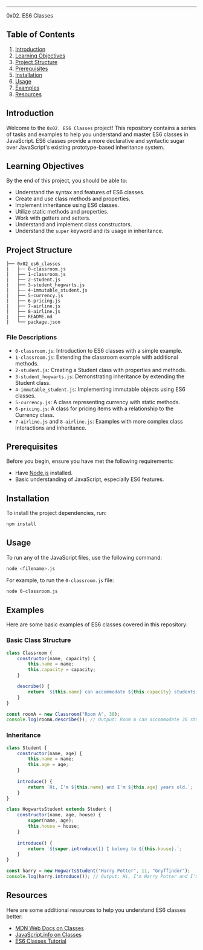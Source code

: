 ----
0x02. ES6 Classes

## Table of Contents
1. [Introduction](#introduction)
2. [Learning Objectives](#learning-objectives)
3. [Project Structure](#project-structure)
4. [Prerequisites](#prerequisites)
5. [Installation](#installation)
6. [Usage](#usage)
7. [Examples](#examples)
8. [Resources](#resources)

## Introduction

Welcome to the `0x02. ES6 Classes` project! This repository contains a series of tasks and examples to help you understand and master ES6 classes in JavaScript. ES6 classes provide a more declarative and syntactic sugar over JavaScript's existing prototype-based inheritance system.

## Learning Objectives

By the end of this project, you should be able to:
- Understand the syntax and features of ES6 classes.
- Create and use class methods and properties.
- Implement inheritance using ES6 classes.
- Utilize static methods and properties.
- Work with getters and setters.
- Understand and implement class constructors.
- Understand the `super` keyword and its usage in inheritance.

## Project Structure

```plaintext
├── 0x02_es6_classes
|   ├── 0-classroom.js
|   ├── 1-classroom.js
|   ├── 2-student.js
|   ├── 3-student_hogwarts.js
|   ├── 4-immutable_student.js
|   ├── 5-currency.js
|   ├── 6-pricing.js
|   ├── 7-airline.js
|   ├── 8-airline.js
|   ├── README.md
|   └── package.json
```

### File Descriptions

- `0-classroom.js`: Introduction to ES6 classes with a simple example.
- `1-classroom.js`: Extending the classroom example with additional methods.
- `2-student.js`: Creating a Student class with properties and methods.
- `3-student_hogwarts.js`: Demonstrating inheritance by extending the Student class.
- `4-immutable_student.js`: Implementing immutable objects using ES6 classes.
- `5-currency.js`: A class representing currency with static methods.
- `6-pricing.js`: A class for pricing items with a relationship to the Currency class.
- `7-airline.js` and `8-airline.js`: Examples with more complex class interactions and inheritance.

## Prerequisites

Before you begin, ensure you have met the following requirements:
- Have [Node.js](https://nodejs.org/) installed.
- Basic understanding of JavaScript, especially ES6 features.

## Installation 

To install the project dependencies, run:

```bash
npm install
```

## Usage

To run any of the JavaScript files, use the following command:

```bash
node <filename>.js
```

For example, to run the `0-classroom.js` file:

```bash
node 0-classroom.js
```

## Examples

Here are some basic examples of ES6 classes covered in this repository:

### Basic Class Structure

```javascript
class Classroom {
    constructor(name, capacity) {
        this.name = name;
        this.capacity = capacity;
    }

    describe() {
        return `${this.name} can accommodate ${this.capacity} students.`;
    }
}

const roomA = new Classroom("Room A", 30);
console.log(roomA.describe()); // Output: Room A can accommodate 30 students.
```

### Inheritance

```javascript
class Student {
    constructor(name, age) {
        this.name = name;
        this.age = age;
    }
    
    introduce() {
        return `Hi, I'm ${this.name} and I'm ${this.age} years old.`;
    }
}

class HogwartsStudent extends Student {
    constructor(name, age, house) {
        super(name, age);
        this.house = house;
    }
    
    introduce() {
        return `${super.introduce()} I belong to ${this.house}.`;
    }
}

const harry = new HogwartsStudent("Harry Potter", 11, "Gryffindor");
console.log(harry.introduce()); // Output: Hi, I'm Harry Potter and I'm 11 years old. I belong to Gryffindor.
```

## Resources

Here are some additional resources to help you understand ES6 classes better:
- [MDN Web Docs on Classes](https://developer.mozilla.org/en-US/docs/Web/JavaScript/Reference/Classes)
- [JavaScript.info on Classes](https://javascript.info/classes)
- [ES6 Classes Tutorial](https://www.tutorialspoint.com/es6/es6_classes.htm)
